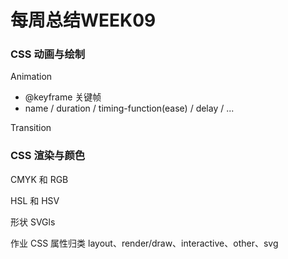 # 每周总结WEEK09

### CSS 动画与绘制

Animation
- @keyframe 关键帧
- name / duration / timing-function(ease) / delay / ...

Transition

### CSS 渲染与颜色
CMYK 和 RGB

HSL 和 HSV

形状 SVGls 

作业 CSS 属性归类
layout、render/draw、interactive、other、svg